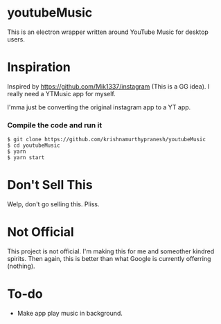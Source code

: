 # youtubeMusic
This is an electron wrapper written around YouTube Music for desktop users.

# Inspiration
Inspired by https://github.com/Mik1337/instagram (This is a GG idea).
I really need a YTMusic app for myself.

I'mma just be converting the original instagram app to a YT app.

### Compile the code and run it
```
$ git clone https://github.com/krishnamurthypranesh/youtubeMusic
$ cd youtubeMusic
$ yarn
$ yarn start
```
# Don't Sell This
Welp, don't go selling this. Pliss.

# Not Official
This project is not official. I'm making this for me and someother kindred spirits. 
Then again, this is better than what Google is currently offerring (nothing).


# To-do

* Make app play music in background.
